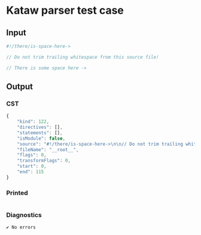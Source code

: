 # Kataw parser test case

## Input

`````js
#!/there/is-space-here->

// Do not trim trailing whitespace from this source file!

// There is some space here ->
`````

## Output

### CST

```javascript
{
    "kind": 122,
    "directives": [],
    "statements": [],
    "isModule": false,
    "source": "#!/there/is-space-here->\n\n// Do not trim trailing whitespace from this source file!\n\n// There is some space here ->",
    "fileName": "__root__",
    "flags": 0,
    "transformFlags": 0,
    "start": 0,
    "end": 115
}
```

### Printed

```javascript

```

### Diagnostics

```javascript
✔ No errors
```


